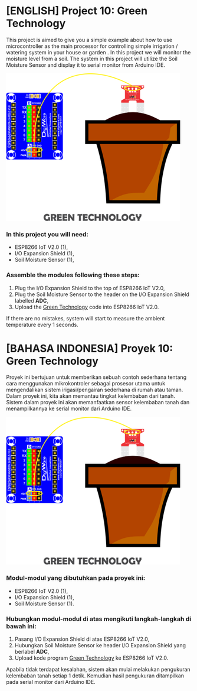 
# [ENGLISH] Project 10: Green Technology
This project is aimed to give you a simple example about how to use microcontroller as the main processor for controlling simple irrigation / watering system in your house or garden . In this project we will monitor the moisture level from  a soil. The system in this project will utilize the Soil Moisture Sensor and display it to serial monitor from Arduino IDE.

<img src="/images/10_green_technology.png" height="400">

### In this project you will need:
* ESP8266 IoT V2.0 (1),
* I/O Expansion Shield (1),
* Soil Moisture Sensor (1),

### Assemble the modules following these steps:
1. Plug the I/O Expansion Shield to the top of ESP8266 IoT V2.0,
2. Plug the Soil Moisture Sensor to the header on the I/O Expansion Shield labelled **ADC**,
3. Upload the [Green Technology](/10_Green_Technology/Green_Technology) code into ESP8266 IoT V2.0.

If there are no mistakes, system will start to measure the ambient temperature every 1 seconds. 

# [BAHASA INDONESIA] Proyek 10: Green Technology
Proyek ini bertujuan untuk memberikan sebuah contoh sederhana tentang cara menggunakan mikrokontroler sebagai prosesor utama untuk mengendalikan sistem irigasi/pengairan sederhana di rumah atau taman. Dalam proyek ini, kita akan memantau tingkat kelembaban dari tanah. Sistem dalam proyek ini akan memanfaatkan sensor kelembaban tanah dan menampilkannya ke serial monitor dari Arduino IDE.

<img src="/images/10_green_technology.png" height="400">

### Modul-modul yang dibutuhkan pada proyek ini:
* ESP8266 IoT V2.0 (1),
* I/O Expansion Shield (1),
* Soil Moisture Sensor (1).

### Hubungkan modul-modul di atas mengikuti langkah-langkah di bawah ini:
1. Pasang I/O Expansion Shield di atas ESP8266 IoT V2.0,
2. Hubungkan Soil Moisture Sensor ke header I/O Expansion Shield yang berlabel **ADC**,
3. Upload kode program [Green Technology](/10_Green_Technology/Green_Technology) ke ESP8266 IoT V2.0.

Apabila tidak terdapat kesalahan, sistem akan mulai melakukan pengukuran kelembaban tanah setiap 1 detik. Kemudian hasil pengukuran ditampilkan pada serial monitor dari Arduino IDE.


